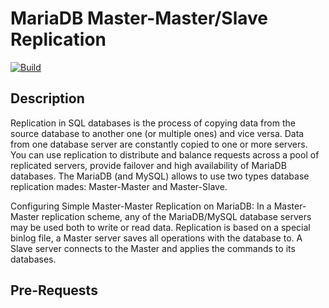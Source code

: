 # MariaDB Master-Master/Slave Replication


[![Build](https://travis-ci.org/joemccann/dillinger.svg?branch=master)](https://travis-ci.org/joemccann/dillinger)

## Description

Replication in SQL databases is the process of copying data from the source database to another one (or multiple ones) and vice versa. Data from one database server are constantly copied to one or more servers. You can use replication to distribute and balance requests  across a pool of replicated servers, provide failover and high availability of MariaDB databases. The  MariaDB (and MySQL) allows to use two types database replication mades: Master-Master and Master-Slave.

Configuring Simple Master-Master Replication on MariaDB:
In a Master-Master replication scheme, any of the MariaDB/MySQL database servers may be used both to write or read data. Replication is based on a special binlog file, a Master server saves all operations with the database to. A Slave server connects to the Master and applies the commands to its databases.

## Pre-Requests

